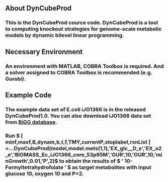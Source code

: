 ## About DynCubeProd
### This is the DynCubeProd cource code. DynCubeProd is a tool to computing knockout strategies for genome-scale metabolic models by dynamic bilevel linear programming.
## Necessary Environment
### An environment with MATLAB, COBRA Toolbox is required. And a solver assigned to COBRA Toolbox is recommended (e.g. Gurobi).
## Example Code
### The example data set of E.coli iJO1366 is in the released DynCubeProd1.0. You can also download iJO1366 data set from [BiGG database](http://bigg.ucsd.edu/models/iJO1366).
### Run $ \[ minf,maxf,B,dynam,b,t,f,TMY,currentP,stoplabel,rxnList \] =...DynCubeProd(model,model.mets(1,1),'EX_glc__D_e','EX_o2_e','BIOMASS_Ec_iJO1366_core_53p95M','GUR',10,'OUR',10,'minGrowth',0.01,'P',2)$ to obtain the results of $ \' 10-Formyltetrahydrofolate \' $ as target metabolites with input glucose 10, oxygen 10 and P=2.
